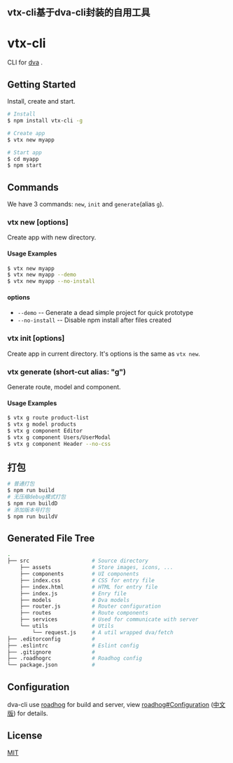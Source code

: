 ## vtx-cli基于dva-cli封装的自用工具

# vtx-cli


CLI for [dva](https://github.com/dvajs/dva) .

## Getting Started

Install, create and start.

```bash
# Install
$ npm install vtx-cli -g

# Create app
$ vtx new myapp

# Start app
$ cd myapp
$ npm start
```

## Commands

We have 3 commands: `new`, `init` and `generate`(alias `g`).

### vtx new <appName> [options]

Create app with new directory.

#### Usage Examples

```bash
$ vtx new myapp
$ vtx new myapp --demo
$ vtx new myapp --no-install
```

#### options

* `--demo` -- Generate a dead simple project for quick prototype
* `--no-install` -- Disable npm install after files created

### vtx init [options]

Create app in current directory. It's options is the same as `vtx new`.

### vtx generate <type> <name> (short-cut alias: "g")

Generate route, model and component.

#### Usage Examples

```bash
$ vtx g route product-list
$ vtx g model products
$ vtx g component Editor
$ vtx g component Users/UserModal
$ vtx g component Header --no-css
```

## 打包

```bash
# 普通打包
$ npm run build
# 无压缩debug模式打包
$ npm run buildD
# 添加版本号打包
$ npm run buildV
```

## Generated File Tree

```bash
.
├── src                    # Source directory
    ├── assets             # Store images, icons, ...
    ├── components         # UI components
    ├── index.css          # CSS for entry file
    ├── index.html         # HTML for entry file
    ├── index.js           # Enry file
    ├── models             # Dva models
    ├── router.js          # Router configuration
    ├── routes             # Route components
    ├── services           # Used for communicate with server
    └── utils              # Utils
        └── request.js     # A util wrapped dva/fetch
├── .editorconfig          #
├── .eslintrc              # Eslint config
├── .gitignore             #
├── .roadhogrc             # Roadhog config
└── package.json           #
```

## Configuration

dva-cli use [roadhog](https://github.com/sorrycc/roadhog) for build and server, view [roadhog#Configuration](https://github.com/sorrycc/roadhog/blob/master/README_en-us.md#configuration) ([中文版](https://github.com/sorrycc/roadhog#配置)) for details.

## License

[MIT](https://tldrlegal.com/license/mit-license)
